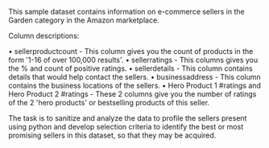 This sample dataset contains information on e-commerce sellers in the Garden category in the Amazon marketplace.

Column descriptions:

• sellerproductcount - This column gives you the count of products in the form '1-16 of over 100,000 results'.
• sellerratings - This columns gives you the % and count of positive ratings.
• sellerdetails - This column contains details that would help contact the sellers.
• businessaddress - This column contains the business locations of the sellers. 
• Hero Product 1 #ratings and Hero Product 2 #ratings - These 2 columns give you the number of ratings of the 2 'hero products' or bestselling products of this seller.

The task is to sanitize and analyze the data to profile the sellers present using python and develop selection criteria to identify the best or most promising sellers in this dataset, 
so that they may be acquired.
